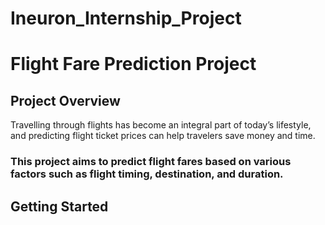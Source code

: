 # Ineuron_Internship_Project

# Flight Fare Prediction Project

## Project Overview
Travelling through flights has become an integral part of today’s lifestyle, and predicting flight ticket prices can help travelers save money and time. 

### This project aims to predict flight fares based on various factors such as flight timing, destination, and duration.


## Getting Started
